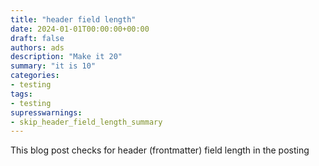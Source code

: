 ```yaml
---
title: "header field length"
date: 2024-01-01T00:00:00+00:00
draft: false
authors: ads
description: "Make it 20"
summary: "it is 10"
categories:
- testing
tags:
- testing
supresswarnings:
- skip_header_field_length_summary
---
```


This blog post checks for header (frontmatter) field length in the posting
